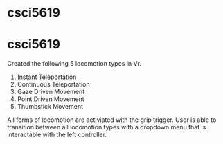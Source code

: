 ﻿# csci5619
# csci5619
Created the following 5 locomotion types in Vr.
1. Instant Teleportation
2. Continuous Teleportation
3. Gaze Driven Movement
4. Point Driven Movement
5. Thumbstick Movement

All forms of locomotion are activiated with the grip trigger.
User is able to transition between all locomotion types with a dropdown menu that is interactable with the left controller.
